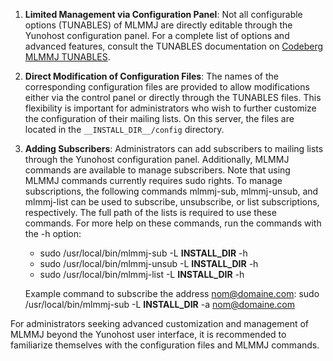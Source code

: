 1. **Limited Management via Configuration Panel**:
   Not all configurable options (TUNABLES) of MLMMJ are directly editable through the Yunohost configuration panel. For a complete list of options and advanced features, consult the TUNABLES documentation on [Codeberg MLMMJ TUNABLES](https://codeberg.org/mlmmj/mlmmj/src/branch/master/documentation/tunables.text).

2. **Direct Modification of Configuration Files**:
   The names of the corresponding configuration files are provided to allow modifications either via the control panel or directly through the TUNABLES files. This flexibility is important for administrators who wish to further customize the configuration of their mailing lists. On this server, the files are located in the `__INSTALL_DIR__/config` directory.

3. **Adding Subscribers**:
   Administrators can add subscribers to mailing lists through the Yunohost configuration panel. Additionally, MLMMJ commands are available to manage subscribers. Note that using MLMMJ commands currently requires sudo rights.
   To manage subscriptions, the following commands mlmmj-sub, mlmmj-unsub, and mlmmj-list can be used to subscribe, unsubscribe, or list subscriptions, respectively.
   The full path of the lists is required to use these commands. For more help on these commands, run the commands with the -h option:
   * sudo /usr/local/bin/mlmmj-sub -L __INSTALL_DIR__ -h
   * sudo /usr/local/bin/mlmmj-unsub -L __INSTALL_DIR__ -h
   * sudo /usr/local/bin/mlmmj-list -L __INSTALL_DIR__ -h

   Example command to subscribe the address nom@domaine.com:
   sudo /usr/local/bin/mlmmj-sub -L __INSTALL_DIR__ -a nom@domaine.com

For administrators seeking advanced customization and management of MLMMJ beyond the Yunohost user interface, it is recommended to familiarize themselves with the configuration files and MLMMJ commands.
